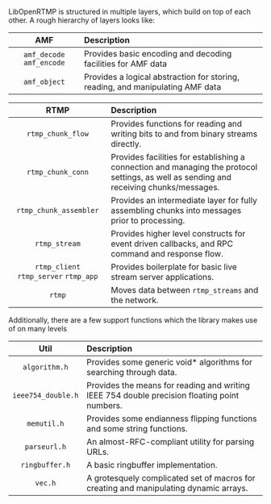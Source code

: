 LibOpenRTMP is structured in multiple layers, which build on top of each other. A rough hierarchy of layers looks like:

|AMF|Description|
|:-:|:--|
|`amf_decode` `amf_encode`|Provides basic encoding and decoding facilities for AMF data|
|`amf_object`|Provides a logical abstraction for storing, reading, and manipulating AMF data|

|RTMP|Description|
|:-:|:--|
|`rtmp_chunk_flow`|Provides functions for reading and writing bits to and from binary streams directly.|
|`rtmp_chunk_conn`|Provides facilities for establishing a connection and managing the protocol settings, as well as sending and receiving chunks/messages.|
|`rtmp_chunk_assembler`|Provides an intermediate layer for fully assembling chunks into messages prior to processing.|
|`rtmp_stream`|Provides higher level constructs for event driven callbacks, and RPC command and response flow.|
|`rtmp_client` `rtmp_server` `rtmp_app`|Provides boilerplate for basic live stream server applications.|
|`rtmp`|Moves data between `rtmp_streams` and the network.|

Additionally, there are a few support functions which the library makes use of on many levels

|Util|Description|
|:-:|:--|
|`algorithm.h`|Provides some generic void* algorithms for searching through data.|
|`ieee754_double.h`|Provides the means for reading and writing IEEE 754 double precision floating point numbers.|
|`memutil.h`|Provides some endianness flipping functions and some string functions.|
|`parseurl.h`|An almost-RFC-compliant utility for parsing URLs.|
|`ringbuffer.h`|A basic ringbuffer implementation.|
|`vec.h`|A grotesquely complicated set of macros for creating and manipulating dynamic arrays.|